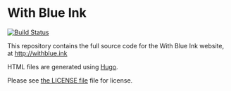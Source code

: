 # With Blue Ink

[![Build Status](https://dev.azure.com/italypaleale/WithBlueInk/_apis/build/status/WithBlueInk-Hugo-CI?branchName=master)](https://dev.azure.com/italypaleale/WithBlueInk/_build/latest?definitionId=14&branchName=master)

This repository contains the full source code for the With Blue Ink website, at http://withblue.ink

HTML files are generated using [Hugo](http://gohugo.io).

Please see [the LICENSE file](/LICENSE.md) file for license.
